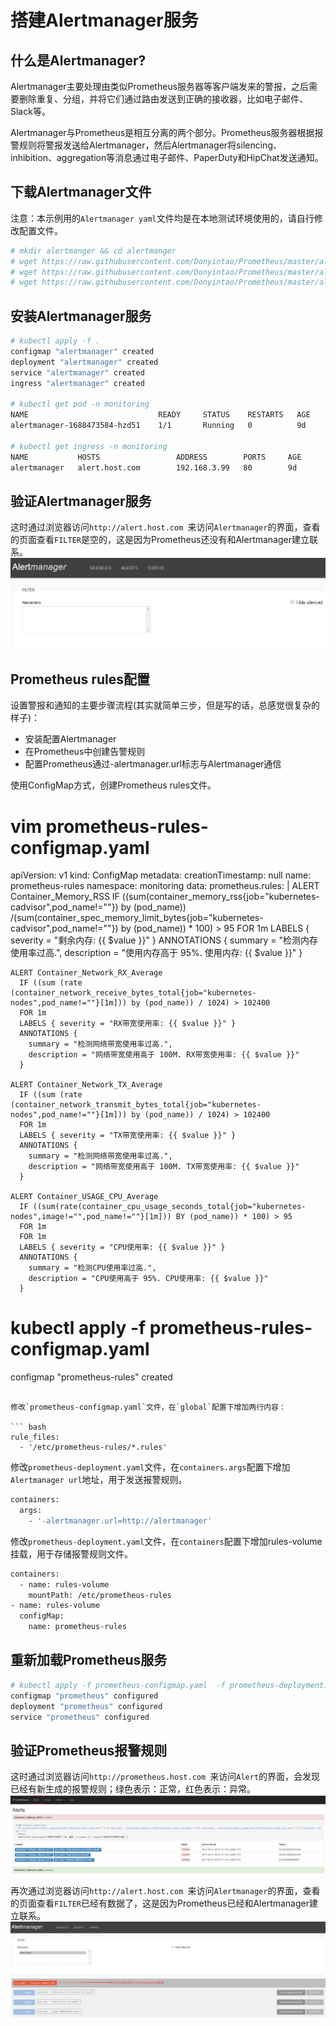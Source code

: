 # 搭建Alertmanager服务

## 什么是Alertmanager?

Alertmanager主要处理由类似Prometheus服务器等客户端发来的警报，之后需要删除重复、分组，并将它们通过路由发送到正确的接收器，比如电子邮件、Slack等。

Alertmanager与Prometheus是相互分离的两个部分。Prometheus服务器根据报警规则将警报发送给Alertmanager，然后Alertmanager将silencing、inhibition、aggregation等消息通过电子邮件、PaperDuty和HipChat发送通知。

## 下载Alertmanager文件
注意：本示例用的`Alertmanager yaml`文件均是在本地测试环境使用的，请自行修改配置文件。
``` bash
# mkdir alertmanger && cd alertmanger
# wget https://raw.githubusercontent.com/Donyintao/Prometheus/master/alertmanager-deployment.yaml
# wget https://raw.githubusercontent.com/Donyintao/Prometheus/master/alertmanager-configmap.yaml
# wget https://raw.githubusercontent.com/Donyintao/Prometheus/master/alertmanager-ingress.yaml
```

## 安装Alertmanager服务

``` bash
# kubectl apply -f .
configmap "alertmanager" created
deployment "alertmanager" created
service "alertmanager" created
ingress "alertmanager" created

# kubectl get pod -n monitoring
NAME                             READY     STATUS    RESTARTS   AGE
alertmanager-1688473584-hzd51    1/1       Running   0          9d

# kubectl get ingress -n monitoring   
NAME           HOSTS                 ADDRESS        PORTS     AGE
alertmanager   alert.host.com        192.168.3.99   80        9d
```

## 验证Alertmanager服务
这时通过浏览器访问`http://alert.host.com `来访问`Alertmanager`的界面，查看的页面查看`FILTER`是空的，这是因为Prometheus还没有和Alertmanager建立联系。
![Alertmanager](./images/alertmanager.jpg)

## Prometheus rules配置

设置警报和通知的主要步骤流程(其实就简单三步，但是写的话，总感觉很复杂的样子)：
+ 安装配置Alertmanager
+ 在Prometheus中创建告警规则
+ 配置Prometheus通过-alertmanager.url标志与Alertmanager通信

使用ConfigMap方式，创建Prometheus rules文件。

# vim prometheus-rules-configmap.yaml
apiVersion: v1
kind: ConfigMap
metadata:
  creationTimestamp: null
  name: prometheus-rules
  namespace: monitoring
data:
  prometheus.rules: |
    ALERT Container_Memory_RSS
      IF ((sum(container_memory_rss{job="kubernetes-cadvisor",pod_name!=""}) by (pod_name)) /(sum(container_spec_memory_limit_bytes{job="kubernetes-cadvisor",pod_name!=""}) by (pod_name)) * 100) > 95
      FOR 1m
      LABELS { severity = "剩余内存: {{ $value }}" }
      ANNOTATIONS {
        summary = "检测内存使用率过高.",
        description = "使用内存高于 95%. 使用内存: {{ $value }}"
      }
 
    ALERT Container_Network_RX_Average
      IF ((sum (rate (container_network_receive_bytes_total{job="kubernetes-nodes",pod_name!=""}[1m])) by (pod_name)) / 1024) > 102400
      FOR 1m
      LABELS { severity = "RX带宽使用率: {{ $value }}" }
      ANNOTATIONS {
        summary = "检测网络带宽使用率过高.",
        description = "网络带宽使用高于 100M. RX带宽使用率: {{ $value }}"
      }
       
    ALERT Container_Network_TX_Average
      IF ((sum (rate (container_network_transmit_bytes_total{job="kubernetes-nodes",pod_name!=""}[1m])) by (pod_name)) / 1024) > 102400
      FOR 1m
      LABELS { severity = "TX带宽使用率: {{ $value }}" }
      ANNOTATIONS {
        summary = "检测网络带宽使用率过高.",
        description = "网络带宽使用高于 100M. TX带宽使用率: {{ $value }}"
      }  
 
    ALERT Container_USAGE_CPU_Average
      IF ((sum(rate(container_cpu_usage_seconds_total{job="kubernetes-nodes",image!="",pod_name!=""}[1m])) BY (pod_name)) * 100) > 95
      FOR 1m
      FOR 1m
      LABELS { severity = "CPU使用率: {{ $value }}" }
      ANNOTATIONS {
        summary = "检测CPU使用率过高.",
        description = "CPU使用高于 95%. CPU使用率: {{ $value }}"
      }
      
# kubectl apply -f prometheus-rules-configmap.yaml 
configmap "prometheus-rules" created
```

修改`prometheus-configmap.yaml`文件，在`global`配置下增加两行内容：

``` bash
rule_files:
  - '/etc/prometheus-rules/*.rules'
```

修改`prometheus-deployment.yaml`文件，在`containers.args`配置下增加`Alertmanager url`地址，用于发送报警规则。

``` bash
containers:
  args:
    - '-alertmanager.url=http://alertmanager'
```

修改`prometheus-deployment.yaml`文件，在`containers`配置下增加rules-volume挂载，用于存储报警规则文件。

``` bash
containers:
  - name: rules-volume
    mountPath: /etc/prometheus-rules
- name: rules-volume
  configMap:
    name: prometheus-rules       
```

## 重新加载Prometheus服务

``` bash
# kubectl apply -f prometheus-configmap.yaml  -f prometheus-deployment.yaml                           
configmap "prometheus" configured                  
deployment "prometheus" configured
service "prometheus" configured
```

## 验证Prometheus报警规则

这时通过浏览器访问`http://prometheus.host.com `来访问`Alert`的界面，会发现已经有新生成的报警规则；绿色表示：正常，红色表示：异常。
![Prometheus-rules](./images/prometheus-alert.jpg)

再次通过浏览器访问`http://alert.host.com `来访问`Alertmanager`的界面，查看的页面查看`FILTER`已经有数据了，这是因为Prometheus已经和Alertmanager建立联系。
![alertmanager-info](./images/alertmanager-info.jpg)
